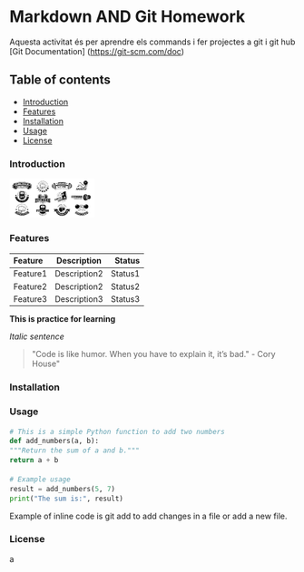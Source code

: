 # Markdown AND Git Homework
Aquesta activitat és per aprendre els commands i fer projectes a git i git hub [Git Documentation] (https://git-scm.com/doc)
## Table of contents
- [Introduction](#introduction)
- [Features](#features)
- [Installation](#installation)
- [Usage](#usage)
- [License](#license)

### Introduction
<img src = "images/fitnesslogo.jpg" width = 150px>

### Features
| Feature     | Description     | Status        |
| :---        |    :----:       |          ---: |
| Feature1    | Description2    | Status1       |
| Feature2    | Description2    | Status2       |
| Feature3    | Description3    | Status3       |

**This is practice for learning**

*Italic sentence*

> "Code is like
humor. When you have to explain it, it’s bad." - Cory
House"

### Installation
### Usage
```python
# This is a simple Python function to add two numbers
def add_numbers(a, b):
"""Return the sum of a and b."""
return a + b

# Example usage
result = add_numbers(5, 7)
print("The sum is:", result)
```
Example of inline code is git add to add changes in a file or add a new file.

### License

a